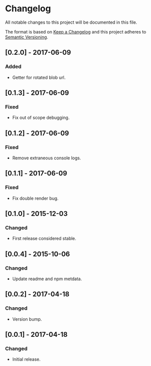 # Changelog
All notable changes to this project will be documented in this file.

The format is based on [Keep a Changelog](http://keepachangelog.com/)
and this project adheres to [Semantic Versioning](http://semver.org/).


## [0.2.0] - 2017-06-09
### Added
- Getter for rotated blob url.


## [0.1.3] - 2017-06-09
### Fixed
- Fix out of scope debugging.


## [0.1.2] - 2017-06-09
### Fixed
- Remove extraneous console logs.


## [0.1.1] - 2017-06-09
### Fixed
- Fix double render bug.


## [0.1.0] - 2015-12-03
### Changed
- First release considered stable.


## [0.0.4] - 2015-10-06
### Changed
- Update readme and npm metdata.


## [0.0.2] - 2017-04-18
### Changed
- Version bump.


## [0.0.1] - 2017-04-18
### Changed
- Initial release.
